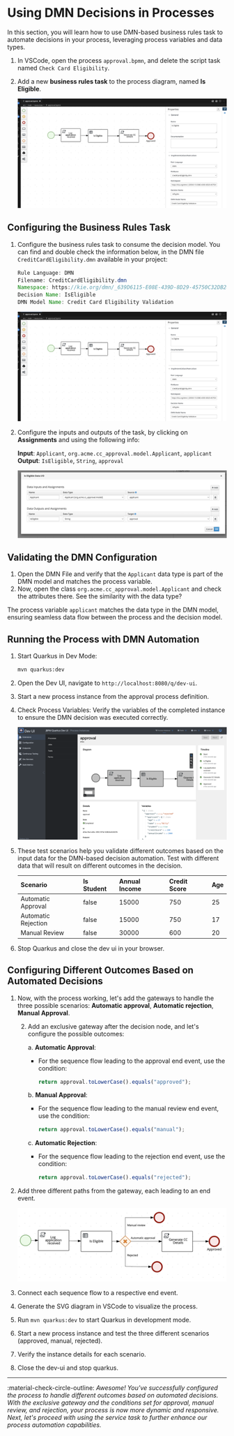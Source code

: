 # Using DMN Decisions in Processes

In this section, you will learn how to use DMN-based business rules task to automate decisions in your process, leveraging process variables and data types.

1. In VSCode, open the process `approval.bpmn`, and delete the script task named `Check Card Eligibility`.
2. Add a new **business rules task** to the process diagram, named **Is Eligible**.

     ![process-def](images/dmn-1-process-design.png)

## Configuring the Business Rules Task

1. Configure the business rules task to consume the decision model. You can find and double check the information below, in the DMN file `CreditCardEligibility.dmn` available in your project: 

    ``` java
    Rule Language: DMN
    Filename: CreditCardEligibility.dmn
    Namespace: https://kie.org/dmn/_639D6115-E08E-439D-8D29-45750C32DB28
    Decision Name: IsEligible
    DMN Model Name: Credit Card Eligibility Validation
    ```
    
     ![process-design](images/dmn-1-process-design.png)

2. Configure the inputs and outputs of the task, by clicking on **Assignments** and using the following info:

    **Input**: `Applicant`, `org.acme.cc_approval.model.Applicant`, `applicant`
    **Output**: `IsEligible`, `String`, `approval`

    ![process-def](images/dmn-2-assignments.png) 

## Validating the DMN Configuration

1. Open the DMN File and verify that the `Applicant` data type is part of the DMN model and matches the process variable. 
2. Now, open the class `org.acme.cc_approval.model.Applicant` and check the attributes there. See the similarity with the data type?

The process variable `applicant` matches the data type in the DMN model, ensuring seamless data flow between the process and the decision model.

## Running the Process with DMN Automation

1. Start Quarkus in Dev Mode:

     ```sh
     mvn quarkus:dev
     ```

2. Open the Dev UI, navigate to `http://localhost:8080/q/dev-ui`. 
3. Start a new process instance from the approval process definition.
4. Check Process Variables: Verify the variables of the completed instance to ensure the DMN decision was executed correctly.

    ![process-instance](images/dmn-3-process-instance.png)

5.    These test scenarios help you validate different outcomes based on the input data for the DMN-based decision automation.  Test with different data that will result on different outcomes in the decision.

      | Scenario              | Is Student | Annual Income | Credit Score | Age |
      |-----------------------|------------|---------------|--------------|-----|
      | Automatic Approval    | false      | 15000         | 750          | 25  |
      | Automatic Rejection   | false      | 15000         | 750          | 17  |
      | Manual Review         | false      | 30000         | 600          | 20  |

6. Stop Quarkus and close the dev ui in your browser.

## Configuring Different Outcomes Based on Automated Decisions

1. Now, with the process working, let's add the gateways to handle the three possible scenarios: **Automatic approval**, **Automatic rejection**, **Manual Approval**.

   2. Add an exclusive gateway after the decision node, and let's configure the possible outcomes:
   
      a. **Automatic Approval**:
         - For the sequence flow leading to the approval end event, use the condition:
           ```javascript
           return approval.toLowerCase().equals("approved");
           ```
   
      b. **Manual Approval**:
         - For the sequence flow leading to the manual review end event, use the condition:
           ```javascript
           return approval.toLowerCase().equals("manual");
           ```
   
      c. **Automatic Rejection**:
         - For the sequence flow leading to the rejection end event, use the condition:
           ```javascript
           return approval.toLowerCase().equals("rejected");
           ```

3. Add three different paths from the gateway, each leading to an end event.

    ![process-instance](images/gateway-final.png)
   
4. Connect each sequence flow to a respective end event.
5. Generate the SVG diagram in VSCode to visualize the process.
6. Run `mvn quarkus:dev` to start Quarkus in development mode.
7. Start a new process instance and test the three different scenarios (approved, manual, rejected).
8. Verify the instance details for each scenario.
9. Close the dev-ui and stop quarkus.

---

:material-check-circle-outline: _Awesome! You've successfully configured the process to handle different outcomes based on automated decisions. With the exclusive gateway and the conditions set for approval, manual review, and rejection, your process is now more dynamic and responsive. Next, let's proceed with using the service task to further enhance our process automation capabilities._
